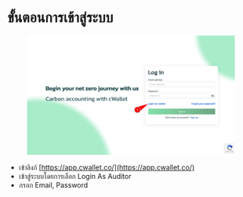 # ขั้นตอนการเข้าสู่ระบบ

<figure><img src="../.gitbook/assets/image (190).png" alt=""><figcaption></figcaption></figure>

* เข้าลิงก์ [https://app.cwallet.co/](https://app.cwallet.co/)
* เข้าสู่ระบบโดยการเลือก Login As Auditor&#x20;
* กรอก Email, Password&#x20;
